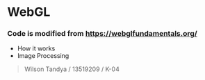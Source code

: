 # WebGL

### Code is modified from https://webglfundamentals.org/
* How it works
* Image Processing

>Wilson Tandya / 13519209 / K-04

